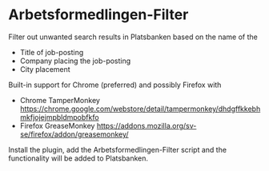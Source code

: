 Arbetsformedlingen-Filter
================

Filter out unwanted search results in Platsbanken based on the name of the
* Title of job-posting
* Company placing the job-posting
* City placement

Built-in support for Chrome (preferred) and possibly Firefox with
* Chrome TamperMonkey https://chrome.google.com/webstore/detail/tampermonkey/dhdgffkkebhmkfjojejmpbldmpobfkfo
* Firefox GreaseMonkey https://addons.mozilla.org/sv-se/firefox/addon/greasemonkey/
 
Install the plugin, add the Arbetsformedlingen-Filter script and the functionality will be added to Platsbanken.
